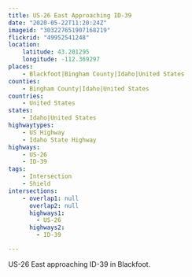 ```yaml
---
title: US-26 East Approaching ID-39
date: "2020-05-22T11:20:24Z"
imageid: "303227651907168219"
flickrid: "49952541248"
location:
    latitude: 43.201295
    longitude: -112.369297
places:
    - Blackfoot|Bingham County|Idaho|United States
counties:
    - Bingham County|Idaho|United States
countries:
    - United States
states:
    - Idaho|United States
highwaytypes:
    - US Highway
    - Idaho State Highway
highways:
    - US-26
    - ID-39
tags:
    - Intersection
    - Shield
intersections:
    - overlap1: null
      overlap2: null
      highways1:
        - US-26
      highways2:
        - ID-39

---
```

US-26 East approaching ID-39 in Blackfoot.